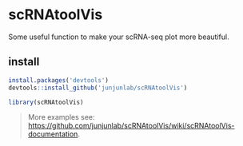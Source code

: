 # scRNAtoolVis
 Some useful function to make your scRNA-seq plot more beautiful.
 
 ## install

```R
install.packages('devtools')
devtools::install_github('junjunlab/scRNAtoolVis')

library(scRNAtoolVis)
```

> More examples see: https://github.com/junjunlab/scRNAtoolVis/wiki/scRNAtoolVis-documentation. 
